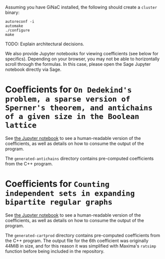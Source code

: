 Assuming you have GiNaC installed, the following should create a `cluster` binary:

```
autoreconf -i
automake
./configure
make
```

TODO: Explain architectural decisions.

We also provide Jupyter notebooks for viewing coefficients (see below for specifics). Depending on your browser, you may not be able to horizontally scroll through the formulas. In this case, please open the Sage Jupyter notebook directly via Sage.

# Coefficients for `On Dedekind's problem, a sparse version of Sperner's theorem, and antichains of a given size in the Boolean lattice`

See [the Jupyter notebook](antichains.ipynb) to see a human-readable version of the coefficients, as well as details on how to consume the output of the program.

The `generated-antichains` directory contains pre-computed coefficients from the C++ program.

# Coefficients for `Counting independent sets in expanding bipartite regular graphs`

See [the Jupyter notebook](cartprod.ipynb) to see a human-readable version of the coefficients, as well as details on how to consume the output of the program.

The `generated-cartprod` directory contains pre-computed coefficients from the C++ program. The output file for the 6th coefficient was originally 44MiB in size, and for this reason it was simplified with Maxima's `ratsimp` function before being included in the repository.
